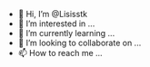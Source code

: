 - 👋 Hi, I’m @Lisisstk
- 👀 I’m interested in ...
- 🌱 I’m currently learning ...
- 💞️ I’m looking to collaborate on ...
- 📫 How to reach me ...

<!---
Lisisstk/Lisisstk is a ✨ special ✨ repository because its `README.md` (this file) appears on your GitHub profile.
You can click the Preview link to take a look at your changes.
--->
